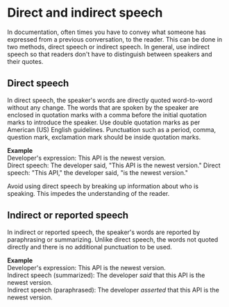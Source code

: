 # Direct and indirect speech

In documentation, often times you have to convey what someone has expressed from a previous conversation, to the reader. This can be done in two methods, direct speech or indirect speech. In general, use indirect speech so that readers don't have to distinguish between speakers and their quotes.

## Direct speech

In direct speech, the speaker's words are directly quoted word-to-word without any change. The words that are spoken by the speaker are enclosed in quotation marks with a comma before the initial quotation marks to introduce the speaker. Use double quotation marks as per American (US) English guidelines. Punctuation such as a period, comma, question mark, exclamation mark should be inside quotation marks.  

**Example**  
Developer's expression: This API is the newest version.  
Direct speech: The developer said, "This API is the newest version."
Direct speech: "This API," the developer said, "is the newest version."

Avoid using direct speech by breaking up information about who is speaking. This impedes the understanding of the reader.

## Indirect or reported speech

In indirect or reported speech, the speaker's words are reported by paraphrasing or summarizing. Unlike direct speech, the words not quoted directly and there is no additional punctuation to be used.

**Example**  
Developer's expression: This API is the newest version.  
Indirect speech (summarized): The developer *said* that this API is the newest version.  
Indirect speech (paraphrased): The developer *asserted* that this API is the newest version.
